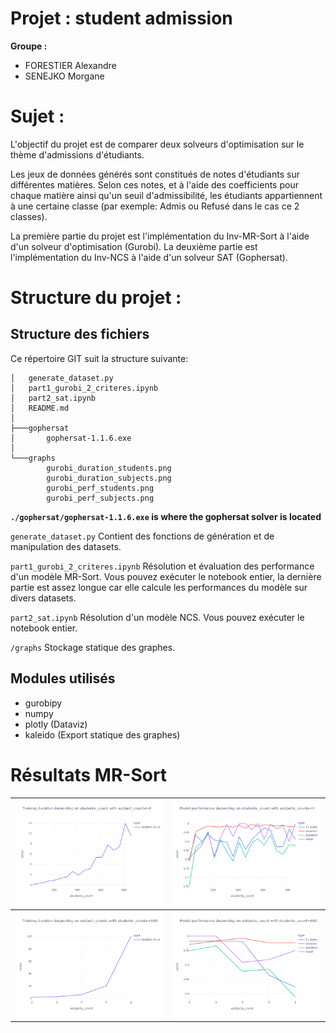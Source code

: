 # Projet : student admission

**Groupe :** 

- FORESTIER Alexandre
- SENEJKO Morgane

# Sujet :

L'objectif du projet est de comparer deux solveurs d'optimisation sur le thème d'admissions d'étudiants.

Les jeux de données générés sont constitués de notes d'étudiants sur différentes matières. Selon ces notes, et à l'aide des coefficients pour chaque matière ainsi qu'un seuil d'admissibilité, les étudiants appartiennent à une certaine classe (par exemple: Admis ou Refusé dans le cas ce 2 classes).

La première partie du projet est l'implémentation du Inv-MR-Sort à l'aide d'un solveur d'optimisation (Gurobi).
La deuxième partie est l'implémentation du Inv-NCS à l'aide d'un solveur SAT (Gophersat).


# Structure du projet :

## Structure des fichiers

Ce répertoire GIT suit la structure suivante:

```dir
│   generate_dataset.py
│   part1_gurobi_2_criteres.ipynb
│   part2_sat.ipynb
│   README.md
│
├───gophersat
│       gophersat-1.1.6.exe
│
└───graphs
        gurobi_duration_students.png
        gurobi_duration_subjects.png
        gurobi_perf_students.png
        gurobi_perf_subjects.png
```

**`./gophersat/gophersat-1.1.6.exe` is where the gophersat solver is located**

`generate_dataset.py` Contient des fonctions de génération et de manipulation des datasets.

`part1_gurobi_2_criteres.ipynb` Résolution et évaluation des performance d'un modèle MR-Sort. Vous pouvez exécuter le notebook entier, la dernière partie est assez longue car elle calcule les performances du modèle sur divers datasets.

`part2_sat.ipynb` Résolution d'un modèle NCS. Vous pouvez exécuter le notebook entier.

`/graphs` Stockage statique des graphes.


## Modules utilisés

- gurobipy
- numpy
- plotly (Dataviz)
- kaleido (Export statique des graphes)

# Résultats MR-Sort 

<table>
    <tbody>
        <tr>
            <td><img src="graphs/gurobi_duration_students.png"></td>
            <td><img src="graphs/gurobi_perf_students.png"></td>
        </tr>
    </tbody>
    <tbody>
        <tr>
            <td><img src="graphs/gurobi_duration_subjects.png"></td>
            <td><img src="graphs/gurobi_perf_subjects.png"></td>
        </tr>
    </tbody>
</table>

